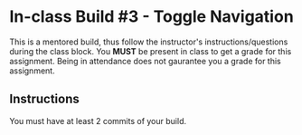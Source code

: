 # In-class Build #3 - Toggle Navigation
This is a mentored build, thus follow the instructor's instructions/questions during the class block. You **MUST** be present in class to get a grade for this assignment. Being in attendance does not gaurantee you a grade for this assignment.

## Instructions
You must have at least 2 commits of your build.
